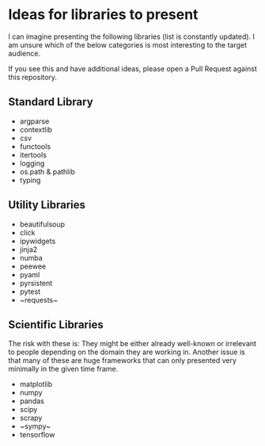 # Ideas for libraries to present

I can imagine presenting the following libraries (list is constantly updated).
I am unsure which of the below categories is most interesting to the target
audience.

If you see this and have additional ideas, please open a Pull Request against
this repository.

## Standard Library

* argparse
* contextlib
* csv
* functools
* itertools
* logging
* os.path & pathlib
* typing

## Utility Libraries

* beautifulsoup
* click
* ipywidgets
* jinja2
* numba
* peewee
* pyaml
* pyrsistent
* pytest
* ~requests~

## Scientific Libraries

The risk with these is: They might be either already well-known or irrelevant to people depending on the domain they are working in. Another issue is that many of these are huge frameworks that can only presented very minimally in the given time frame.

* matplotlib
* numpy
* pandas
* scipy
* scrapy
* ~sympy~
* tensorflow
